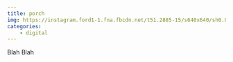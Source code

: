```yaml
---
title: porch
img: https://instagram.ford1-1.fna.fbcdn.net/t51.2885-15/s640x640/sh0.08/e35/14482025_100819510385527_3061692742900908032_n.jpg?ig_cache_key=MTM0OTAxNTgzMDU0NDkyMDM3Ng%3D%3D.2
categories:
    - digital
---
```

Blah Blah
